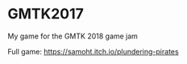 # GMTK2017
My game for the GMTK 2018 game jam

Full game: https://samoht.itch.io/plundering-pirates
